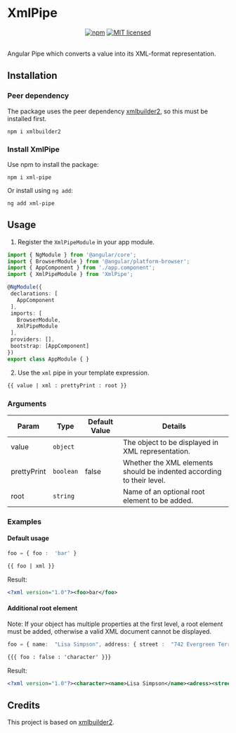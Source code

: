 # XmlPipe

<p align="center">
<a href="https://www.npmjs.com/package/xml-pipe"><img src="https://img.shields.io/npm/v/xml-pipe.svg?style=flat-square" alt="npm"></a>
<a href="https://github.com/daFant/xml-pipe/blob/main/LICENSE.md"><img src="https://img.shields.io/badge/license-MIT-blue.svg?style=flat-square" alt="MIT licensed"></a><br/><br/>

Angular Pipe which converts a value into its XML-format representation.
</p>


## Installation

### Peer dependency

The package uses the peer dependency [xmlbuilder2](https://github.com/oozcitak/xmlbuilder2), so this must be installed first.

`npm i xmlbuilder2`

### Install XmlPipe

Use npm to install the package:
```
npm i xml-pipe
```

Or install using `ng add`:
```
ng add xml-pipe
```

## Usage

1) Register the `XmlPipeModule` in your app module.

 ```typescript
import { NgModule } from '@angular/core';
import { BrowserModule } from '@angular/platform-browser';
import { AppComponent } from './app.component';
import { XmlPipeModule } from 'XmlPipe';

@NgModule({
  declarations: [
    AppComponent
  ],
  imports: [
    BrowserModule,
    XmlPipeModule
  ],
  providers: [],
  bootstrap: [AppComponent]
})
export class AppModule { }
 ```

 2) Use the `xml` pipe in your template expression.

```html
{{ value | xml : prettyPrint : root }}
```
### Arguments

| Param | Type | Default Value | Details |
| --- | --- | --- | --- |
| value | `object` |  | The object to be displayed in XML representation. |
| prettyPrint | `boolean` | false | Whether the XML elements should be indented according to their level. |
| root | `string` |  | Name of an optional root element to be added. |
 
### Examples
#### Default usage
```typescript
foo = { foo :  'bar' }
```
```html
{{ foo | xml }}
```
Result: 
```xml
<?xml version="1.0"?><foo>bar</foo>
```
#### Additional root element
Note: If your object has multiple properties at the first level, a root element must be added, otherwise a valid XML document cannot be displayed.
```typescript
foo = { name:  "Lisa Simpson", address: { street :  "742 Evergreen Terrace", city:  "Springfield" }}
```
```html
{{{ foo : false : 'character' }}}
```
Result: 
```xml
<?xml version="1.0"?><character><name>Lisa Simpson</name><adress><street>742 Evergreen Terrace</street><city>Springfield</city></adress></character>
```

## Credits

This project is based on [xmlbuilder2](https://github.com/oozcitak/xmlbuilder2).